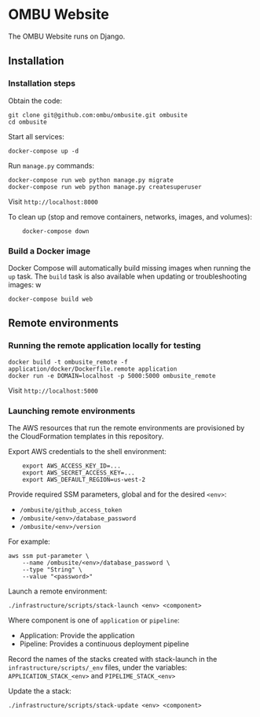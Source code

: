 OMBU Website
============

The OMBU Website runs on Django.

Installation
------------

### Installation steps

Obtain the code:

    git clone git@github.com:ombu/ombusite.git ombusite
    cd ombusite

Start all services:

    docker-compose up -d

Run `manage.py` commands:

    docker-compose run web python manage.py migrate
    docker-compose run web python manage.py createsuperuser

Visit `http://localhost:8000`

To clean up (stop and remove containers, networks, images, and volumes):

        docker-compose down

### Build a Docker image

Docker Compose will automatically build missing images when running the `up`
task. The `build` task is also available when updating or troubleshooting
images:  w

    docker-compose build web


Remote environments
-------------------

### Running the remote application locally for testing

    docker build -t ombusite_remote -f application/docker/Dockerfile.remote application
    docker run -e DOMAIN=localhost -p 5000:5000 ombusite_remote

Visit `http://localhost:5000`

### Launching remote environments

The AWS resources that run the remote environments are provisioned by the 
CloudFormation templates in this repository. 

Export AWS credentials to the shell environment:

        export AWS_ACCESS_KEY_ID=...
        export AWS_SECRET_ACCESS_KEY=...
        export AWS_DEFAULT_REGION=us-west-2

Provide required SSM parameters, global and for the desired `<env>`:

- `/ombusite/github_access_token`
- `/ombusite/<env>/database_password`
- `/ombusite/<env>/version`

For example:

    aws ssm put-parameter \
        --name /ombusite/<env>/database_password \
        --type "String" \
        --value "<password>"

Launch a remote environment:

    ./infrastructure/scripts/stack-launch <env> <component>
    
Where component is one of `application` or `pipeline`:

- Application: Provide the application
- Pipeline: Provides a continuous deployment pipeline

Record the names of the stacks created with stack-launch in the 
`infrastructure/scripts/_env` files, under the variables:
`APPLICATION_STACK_<env>` and `PIPELIME_STACK_<env>` 

Update the a stack:

    ./infrastructure/scripts/stack-update <env> <component>
